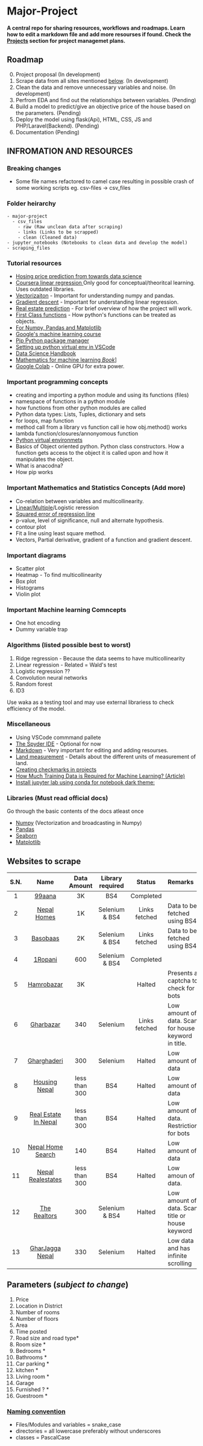 # Major-Project
**A central repo for sharing resources, workflows and roadmaps. Learn how to edit a markdown file and add more resourses if found.  Check the [Projects](https://github.com/Sanoj32/Major-Project/projects) section for project managemet plans.**

## Roadmap
0) Project proposal (In development)
1) Scrape data from all sites mentioned [below](#websites-to-scrape). (In development)
2) Clean the data and remove unnecessary variables and noise. (In development)
3) Perfrom EDA and find out the relationships between variables. (Pending)
4) Build a model to predict/give an objective price of the house based on the parameters. (Pending)
5) Deploy the model using flask(Api), HTML, CSS, JS and PHP/Laravel(Backend). (Pending)
6) Documentation (Pending)

## INFROMATION AND RESOURCES

### Breaking changes
* Some file names refactored to camel case resulting in possible crash of some working scripts eg. csv-files -> csv_files

### Folder heirarchy
    - major-project
      - csv_files
        - raw (Raw unclean data after scraping)
        - links (Links to be scrapped)
        - clean (Cleaned data)
    - jupyter_notebooks (Notebooks to clean data and develop the model)
    - scraping_files
### Tutorial resources
* [Hosing price prediction from towards data science](https://towardsdatascience.com/predict-house-prices-with-machine-learning-5b475db4e1e)
* [Coursera linear regression ](https://www.coursera.org/lecture/ml-regression/using-the-fitted-line-RjYbf) Only good for conceptual/theoritcal learning. Uses outdated libraries.
* [Vectorizaiton](https://youtu.be/BR3Qx9AVHZE) - Important for understanding numpy and pandas.
* [Gradient descent](https://youtu.be/sDv4f4s2SB8) - Important for understanding linear regression.
* [Real estate prediction](https://www.youtube.com/watch?v=rdfbcdP75KI&list=PLeo1K3hjS3uu7clOTtwsp94PcHbzqpAdg) - For brief overview of how the project will work.
* [First Class functions](https://www.youtube.com/watch?v=kr0mpwqttM0&t=334s) - How python's functions can be treated as objects.
* [For Numpy, Pandas and Matplotlib](https://www.codingninjas.com/courses/online-data-science-course)
* [Google's machine learning course](https://developers.google.com/machine-learning/crash-course/ml-intro)
* [Pip Python package manager](https://youtu.be/U2ZN104hIcc)
* [Setting up python virtual env in VSCode](https://youtu.be/Wuuiga0wKdQ)
* [Data Science Handbook](https://tanthiamhuat.files.wordpress.com/2018/04/pythondatasciencehandbook.pdf)
* [Mathematics for machine learning *Book*](https://mml-book.github.io/book/mml-book.pdf)]
* [Google Colab](https://www.youtube.com/watch?v=inN8seMm7UI&ab_channel=TensorFlow) - Online GPU for extra power.



### Important programming concepts
* creating and importing a python module and using its functions (files)
* namespace of functions in a python module
* how functions from other python modules are called
* Python data types: Lists, Tuples, dictionary and sets
* for loops, map function
* method call from a library vs function call ie how obj.method() works
* lambda function/closures/annonyomous function
* [Python virtual environmets](https://docs.python.org/3/library/venv.html)
* Basics of Object oriented python. Python class constructors. How a function gets access to the object it is called upon and how it manipulates the object.
* What is anacodna?
* How pip works

### Important Mathematics and Statistics Concepts (Add more)
* Co-relation between variables and multicollinearity.
* [Linear/Multiple](https://youtu.be/yIYKR4sgzI8)/Logistic reression
* [Squared error of regression line](https://www.khanacademy.org/math/statistics-probability/describing-relationships-quantitative-data/more-on-regression/v/squared-error-of-regression-line)
* p-value, level of significance, null and alternate hypothesis.
* contour plot
* Fit a line using least square method.
* Vectors, Partial derivative, gradient of a function and gradient descent.

### Important diagrams
* Scatter plot
* Heatmap - To find multicollinearity
* Box plot
* Histograms
* Violin plot


### Important Machine learning Comncepts
*  One hot encoding
*  Dummy variable trap

### Algorithms (listed possible best to worst)
1. Ridge regression - Because the data seems to have multicollinearity
2. Linear regression - Related = Wald's test
3. Logistic regression ??
4. Convolution neural networks
5. Random forest
6. ID3

Use waka as a testing tool and may use external librariess to check efficiency of the model.

### Miscellaneous
* Using VSCode commmand pallete
* [The Spyder IDE](https://www.spyder-ide.org/) - Optional for now
* [Markdown](https://guides.github.com/features/mastering-markdown/) - Very important for editing and adding resourses.
* [Land measurement](https://en.wikipedia.org/wiki/Nepalese_customary_units_of_measurement) - Details about the different units of measurement of land.
* [Creating checkmarks in projects](https://docs.github.com/en/issues/king-your-work-with-issues/creating-issues/about-task-lists)
* [How Much Training Data is Required for Machine Learning? (Article)](https://machinelearningmastery.com/much-training-data-required-machine-**learning**/)
* [Install jupyter lab using conda for notebook dark theme:](https://jupyter.org/install.html)

### Libraries (Must read official docs)
Go through the basic contents of the docs atleast once
* [Numpy](https://numpy.org/doc/stable/) (Vectorization and broadcasting in Numpy)
* [Pandas](https://pandas.pydata.org/docs/)
* [Seaborn](https://seaborn.pydata.org/introduction.htmlZ)
* [Matplotlib](https://matplotlib.org/stable/contents.html)

## Websites to scrape
| S.N.  | Name  | Data Amount  | Library required  | Status  | Remarks  |
|:-:|:-:|:-:|:-:|:-:|:---|
| 1  | [99aana](https://99aana.com/)  | 3K  | BS4  | Completed  |   |
| 2  | [Nepal Homes](https://www.nepalhomes.com/)  |  1K | Selenium & BS4  | Links fetched  | Data to be fetched using BS4  |
| 3  | [Basobaas](https://basobaas.com/)  | 2K  | Selenium & BS4  | Links fetched  | Data to be fetched using BS4  |
| 4  | [1Ropani](http://www.1ropani.com/)  | 600  | Selenium & BS4  | Completed  |   |
| 5  | [Hamrobazar](https://hamrobazar.com)  | 3K  |   | Halted  | Presents a captcha to check for bots  |
| 6  | [Gharbazar](https://www.gharbazar.com/)  | 340  | Selenium | Links fetched  | Low amount of data. Scan for house keyword in title.  |
| 7  | [Gharghaderi](https://www.gharghaderi.com/)  | 300  | Selenium  | Halted  | Low amount of data  |
| 8  | [Housing Nepal](https://housingnepal.com)  | less than 300  |  BS4 | Halted  | Low amount of data  |
| 9  |   [Real Estate In Nepal](https://www.realestateinnepal.com/)  | less than 300  | BS4  | Halted  | Low amount of data. Restriction for bots  |
| 10  | [Nepal Home Search](https://nepalhomesearch.com/)  |  140  | BS4  | Halted  | Low amount of data  |
| 11  |  [Nepal Realestates](https://nepalrealestates.com/) | less than 300  | BS4  | Halted | Low amoun of data. |
| 12  | [The Realtors](https://therealtors.com.np/property/view-all-buy)  | 300  | Selenium & BS4  | Halted  | Low amount of data. Scan title or house keyword  |
| 13  | [GharJagga Nepal](https://www.gharjagganepal.com/)  |  330 | Selenium  | Halted  | Low data and has infinite scrolling  |





## Parameters (*subject to change*)
1. Price
2. Location in District
3. Number of rooms
4. Number of floors
5. Area
6. Time posted
7. Road size and road type*
8. Room size *
9. Bedrooms *
10. Bathrooms *
11. Car parking *
12. kitchen *
13. Living room *
14. Garage
15. Furnished ? *
16. Guestroom *

### [Naming convention](https://softwareengineering.stackexchange.com/questions/308972/python-file-naming-convention)
* Files/Modules and variables = snake_case
* directories = all lowercase preferably without underscores
* classes = PascalCase



